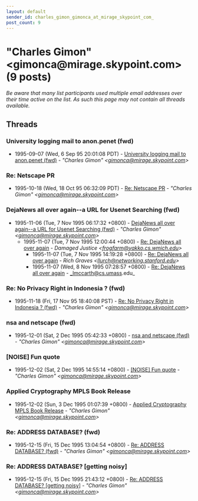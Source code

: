 ```yaml
---
layout: default
sender_id: charles_gimon_gimonca_at_mirage_skypoint_com_
post_count: 9
---
```


# "Charles Gimon" <gimonca<span>@</span>mirage.skypoint.com> (9 posts)

_Be aware that many list participants used multiple email addresses over their time active on the list. As such this page may not contain all threads available._

## Threads

### University logging mail to anon.penet (fwd)
+ 1995-09-07 (Wed, 6 Sep 95 20:01:08 PDT) - [University logging mail to anon.penet (fwd)](/archive/1995/09/71fedaeb169ee44c0e91a56461a1d05d40a89fc8e519724760a621ec0277dc9f) - _"Charles Gimon" \<gimonca@mirage.skypoint.com\>_

### Re: Netscape PR
+ 1995-10-18 (Wed, 18 Oct 95 06:32:09 PDT) - [Re: Netscape PR](/archive/1995/10/e33057965e272ea4c81f8aecd8e2edd99ce4f70c1a1b789dca5442306e877575) - _"Charles Gimon" \<gimonca@mirage.skypoint.com\>_

### DejaNews all over again--a URL for Usenet Searching (fwd)
+ 1995-11-06 (Tue, 7 Nov 1995 06:17:32 +0800) - [DejaNews all over again--a URL for Usenet Searching (fwd)](/archive/1995/11/de2a54ae4854618f9abedb98b293351ea154f68693563a06ff73dedea042680c) - _"Charles Gimon" \<gimonca@mirage.skypoint.com\>_
  + 1995-11-07 (Tue, 7 Nov 1995 12:00:44 +0800) - [Re: DejaNews all over again](/archive/1995/11/f5a6e56ba2343b2cbc726433e7d0d09238cb1cbeb9582d1ec59fef1510546647) - _Damaged Justice \<frogfarm@yakko.cs.wmich.edu\>_
    + 1995-11-07 (Tue, 7 Nov 1995 14:19:28 +0800) - [Re: DejaNews all over again](/archive/1995/11/7ae1925988b5005d4a354fd2c5b138b3db2b900f0a2792a89c172bbf272e4daf) - _Rich Graves \<llurch@networking.stanford.edu\>_
    + 1995-11-07 (Wed, 8 Nov 1995 07:28:57 +0800) - [Re: DejaNews all over again](/archive/1995/11/1156ee9bd91067352e93692369df3a377e7010e8c93b13169875926623e584da) - _lmccarth@cs.umass.edu_

### Re: No Privacy Right in Indonesia ? (fwd)
+ 1995-11-18 (Fri, 17 Nov 95 18:40:08 PST) - [Re: No Privacy Right in Indonesia ? (fwd)](/archive/1995/11/bd9177448e57120f1f0ec4a83426da0f74ae1eb994975ff1fb1945f29aaff5b8) - _"Charles Gimon" \<gimonca@mirage.skypoint.com\>_

### nsa and netscape (fwd)
+ 1995-12-01 (Sat, 2 Dec 1995 05:42:33 +0800) - [nsa and netscape (fwd)](/archive/1995/12/29e3dace1b86d933a067b30450babd14169cd847d476e1122bd0a2246046ef52) - _"Charles Gimon" \<gimonca@mirage.skypoint.com\>_

### [NOISE] Fun quote
+ 1995-12-02 (Sat, 2 Dec 1995 14:55:14 +0800) - [[NOISE] Fun quote](/archive/1995/12/6d7a8ff85ce929aafd3bc974b23ef3d6ab3b515dcad566029400b931d41f67c9) - _"Charles Gimon" \<gimonca@mirage.skypoint.com\>_

### Applied Cryptography MPLS Book Release
+ 1995-12-02 (Sun, 3 Dec 1995 01:07:39 +0800) - [Applied Cryptography MPLS Book Release](/archive/1995/12/c851f4afc9b4bc4af6aaff1f911fd555b790710a67da470c6c660d680d45f84f) - _"Charles Gimon" \<gimonca@mirage.skypoint.com\>_

### Re: ADDRESS DATABASE? (fwd)
+ 1995-12-15 (Fri, 15 Dec 1995 13:04:54 +0800) - [Re: ADDRESS DATABASE? (fwd)](/archive/1995/12/861a1b4c3f2bbe494375191e25b54fbaf4e67c8cd6d3c7145373ac4f068851bc) - _"Charles Gimon" \<gimonca@mirage.skypoint.com\>_

### Re: ADDRESS DATABASE? [getting noisy]
+ 1995-12-15 (Fri, 15 Dec 1995 21:43:12 +0800) - [Re: ADDRESS DATABASE? [getting noisy]](/archive/1995/12/5392a73a8538609fd4dafe950e3fc80a6d81f519a3520bc79dd82ecbba8e6eb6) - _"Charles Gimon" \<gimonca@mirage.skypoint.com\>_

